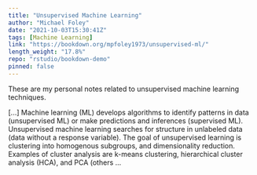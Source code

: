 ```yaml
---
title: "Unsupervised Machine Learning"
author: "Michael Foley"
date: "2021-10-03T15:30:41Z"
tags: [Machine Learning]
link: "https://bookdown.org/mpfoley1973/unsupervised-ml/"
length_weight: "17.8%"
repo: "rstudio/bookdown-demo"
pinned: false
---
```


<p>These are my personal notes related to unsupervised machine learning techniques.</p> [...] Machine learning (ML) develops algorithms to identify patterns in data (unsupervised ML) or make predictions and inferences (supervised ML). Unsupervised machine learning searches for structure in unlabeled data (data without a response variable). The goal of unsupervised learning is clustering into homogenous subgroups, and dimensionality reduction. Examples of cluster analysis are k-means clustering, hierarchical cluster analysis (HCA), and PCA (others ...
